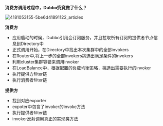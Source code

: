 **消费方调用过程中，Dubbo究竟做了什么？**



![4181053155-5be6d41891122_articlex](https://ws1.sinaimg.cn/large/006tNbRwgy1fxz867tz01j30h20b6t9o.jpg)



**消费方**

- 应用启动的时候，Dubbo引用会订阅服务，并且拉取所有订阅的提供者节点信息到Directory中
- 正式调用开始，在Directory中找出本次集群中的全部invokers
- 在Router中,将上一步的全部invokers挑选出满足条件的invokers
- 利用cluster集群容错来调用invoker
- 在LoadBalance中，根据配置的负载均衡策略，挑选出需要执行的invoker
- 执行提供方filter链
- 执行消费者filter链



**提供方**

- 找到对应exporter
- expoter中包含了invoker的invoke方法
- 执行提供者filter链
- invoker反射调用真正的实现类方法





